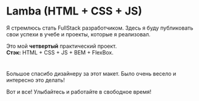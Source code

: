 

# Lamba (HTML + CSS + JS)



Я стремлюсь стать FullStack разработчиком.
Здесь я буду публиковать свои успехи в учебе и проекты, которые я реализовал.


Это мой **четвертый** практический проект.\
**Стэк:** HTML + CSS + JS + BEM + FlexBox.
#


Большое спасибо дизайнеру за этот макет. Было очень весело и интересно это делать!


Вот и все! Улыбайтесь и работайте в свободное время!
